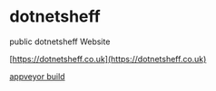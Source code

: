 dotnetsheff
===========

public dotnetsheff Website

[https://dotnetsheff.co.uk](https://dotnetsheff.co.uk)

[appveyor build](https://ci.appveyor.com/project/kevbite/dotnetsheff)

